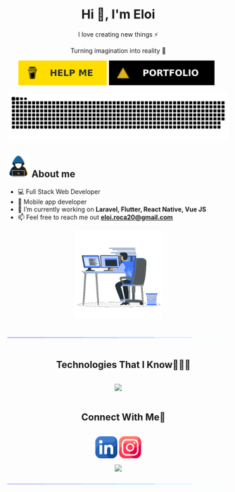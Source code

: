 <div align="center">
<h1 align="center">Hi 👋, I'm Eloi</h1>
  <p align="center">I love creating new things ⚡</p>
<p align="center">Turning imagination into reality 🚀</p>
<p align="center">
<a href="https://www.buymeacoffee.com/eloiroca" target="_blank"><img alt="" src="https://raw.githubusercontent.com/eloiroca/eloiroca/d38a4cfb028c1415cfe611232ebbd95d6ac69d77/resources/img/helpme.svg" style="vertical-align:center" /></a>
<a href="#" target="_blank"><img alt="" src="https://raw.githubusercontent.com/eloiroca/eloiroca/d38a4cfb028c1415cfe611232ebbd95d6ac69d77/resources/img/portafolio.svg" style="vertical-align:center" /></a>
<a href="[https://linkedin.com/in/VishwaGauravIn](https://www.linkedin.com/in/eloi-r-a366a7a0/)" target="_blank"><img alt="" src="https://img.shields.io/badge/LinkedIn-000?logo=linkedin&logoColor=0A66C2&style=for-the-badge" style="vertical-align:center" /></a>
<a href="[https://instagram.com/VishwaGauravIn](https://www.instagram.com/_eloiroca_)" target="_blank"><img alt="" src="https://img.shields.io/badge/Instagram-000?style=for-the-badge&logo=Instagram&logoColor=E4405F" style="vertical-align:center" /></a></p>
</div>

<!--- snake -->
<div align="center">
  <img src="https://raw.githubusercontent.com/eloiroca/eloiroca/cc885fb3d5730aaafb37dd3a6fdff4e1eaf6861f/resources/img/grid-snake.svg"
       alt="snake" />
</div>

## <picture><img src = "https://github.com/eloiroca/eloiroca/blob/main/resources/img/about_me.gif?raw=true" width = 50px></picture> About me

<!--Intro start-->

- 💻 Full Stack Web Developer
- 📲 Mobile app developer
- 🔭 I’m currently working on **Laravel, Flutter, React Native, Vue JS**
- 📫 Feel free to reach me out **eloi.roca20@gmail.com**

<!--Intro end-->

<p align="center">
  <img src="https://github.com/eloiroca/eloiroca/blob/main/resources/img/programming.gif?raw=true" width="200" alt="Right Side">
</p>
<br>
                                                                        
</div>
                                                             
</div>

<!--horizontal divider(gradiant)-->
<img src="https://github.com/eloiroca/eloiroca/blob/main/resources/img/separator.gif?raw=true">

<!--h1 without bottom border-->
<div id="user-content-toc">
  <ul align="center">
    <summary><h2 style="display: inline-block">Technologies That I Know👨🏻‍💻</h2></summary>
  </ul>
</div>
<!--tech stack icons-->
<p align="center">
  <a href="https://skillicons.dev">
    <img src="https://skillicons.dev/icons?i=laravel,symfony,wordpress,git,bootstrap,css,docker,figma,atom,firebase,github,html,idea,java,js,linux,mongodb,mysql,nextjs,nodejs,postman,py,react,ts,vscode&perline=14" />
  </a>
</p>


<!-- Connect with me -->
<!--h2 without bottom border-->
<div id="user-content-toc">
  <ul align="center">
    <summary><h2 style="display: inline-block">Connect With Me🤝</h2></summary>
  </ul>
</div>

<!--icons and links-->
<p align="center">
<a href="https://www.linkedin.com/in/eloi-r-a366a7a0/" target="blank"><img align="center" src="https://github.com/eloiroca/eloiroca/blob/main/resources/img/linkedinbig.png?raw=true" alt="linkedin" height="50" width="50" /></a>
<a href="https://www.instagram.com/_eloiroca_" target="blank"><img align="center" src="https://github.com/eloiroca/eloiroca/blob/main/resources/img/instagrambig.png?raw=true" alt="instagram" height="50" width="50" /></a>
  
</p>


<!--profile visit count-->
<div align="center">
  
[![](https://visitcount.itsvg.in/api?id=eloiroca&label=Profile%20Views&icon=5&pretty=false)](https://visitcount.itsvg.in)
  
</div>

<!--horizontal divider(gradiant)-->
<img src="https://github.com/eloiroca/eloiroca/blob/main/resources/img/separator.gif?raw=true">
